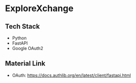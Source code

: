# ExploreXchange

## Tech Stack
- Python
- FastAPI
- Google OAuth2

## Material Link
- OAuth: https://docs.authlib.org/en/latest/client/fastapi.html
